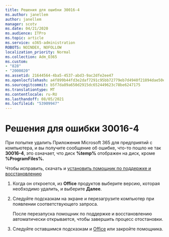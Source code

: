 ```yaml
---
title: Решения для ошибки 30016-4
ms.author: janellem
author: janellem
manager: scotv
ms.date: 04/21/2020
ms.audience: ITPro
ms.topic: article
ms.service: o365-administration
ROBOTS: NOINDEX, NOFOLLOW
localization_priority: Normal
ms.collection: Adm_O365
ms.custom:
- "828"
- "2000020"
ms.assetid: 21644564-4ba5-4537-abd3-9ac2dfe2ee47
ms.openlocfilehash: a4f899b44fd3e2daf7291c95bb72779eb7d4940f21894dae50e7f3a82c6b3ab5
ms.sourcegitcommit: b5f7da89a650d2915dc652449623c78be6247175
ms.translationtype: MT
ms.contentlocale: ru-RU
ms.lasthandoff: 08/05/2021
ms.locfileid: "53909947"
---
```

# <a name="solutions-for-error-30016-4"></a>Решения для ошибки 30016-4

При попытке удалить Приложения Microsoft 365 для предприятий с компьютера, и вы получите сообщение об ошибке, что-то пошло не так **30016-4**, это означает, что диск **%temp%** отображен на диск, кроме **%ProgramFiles%.**
  
Чтобы исправить, скачать и [установить помощник по поддержке и восстановлению](https://aka.ms/SARA-OfficeUninstall-Alchemy)
  
1. Когда он откроется, из **Office** продуктов выберите версию, которая необходимо удалить, и выберите **Далее**.

2. Следуйте подсказкам на экране и перезагрузите компьютер при появлении соответствующего запроса.

    После перезапуска помощник по поддержке и восстановлению автоматически открывается, чтобы завершить процесс отостановки.

3. Следуйте оставшимся подсказкам и [Office](https://portal.office.com/OLS/MySoftware.aspx) или закройте помощника.
